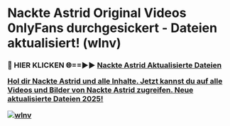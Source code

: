 # Nackte Astrid Original Videos 0nlyFans durchgesickert - Dateien aktualisiert! (wlnv)

<h3>🔴 HIER KLICKEN 🌐==►► <a href="https://tinyurl.com/h6vf6nb8" rel="nofollow">Nackte Astrid Aktualisierte Dateien

Hol dir Nackte Astrid und alle Inhalte. Jetzt kannst du auf alle Videos und Bilder von Nackte Astrid zugreifen. Neue aktualisierte Dateien 2025!

[![wlnv](https://i.imgur.com/sD4kR3V.gif)](https://tinyurl.com/h6vf6nb8)
